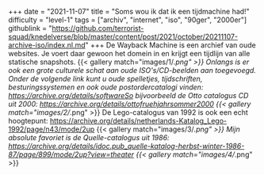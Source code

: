+++
date = "2021-11-07"
title = "Soms wou ik dat ik een tijdmachine had!"
difficulty = "level-1"
tags = ["archiv", "internet", "iso", "90ger", "2000er"]
githublink = "https://github.com/terrorist-squad/knedelverse/blob/master/content/post/2021/october/20211107-archive-iso/index.nl.md"
+++
De Wayback Machine is een archief van oude websites. Je voert daar gewoon het domein in en krijgt een tijdlijn van alle statische snapshots.
{{< gallery match="images/1/*.png" >}}
Onlangs is er ook een grote culturele schat aan oude ISO's/CD-beelden aan toegevoegd. Onder de volgende link kunt u oude spelletjes, tijdschriften, besturingssystemen en ook oude postordercatalogi vinden: https://archive.org/details/softwareSo bijvoorbeeld de Otto catalogus CD uit 2000: https://archive.org/details/ottofruehjahrsommer2000
{{< gallery match="images/2/*.png" >}}
De Lego-catalogus van 1992 is ook een echt hoogtepunt: https://archive.org/details/netherlands-Katalog_Lego-1992/page/n43/mode/2up
{{< gallery match="images/3/*.png" >}}
Mijn absolute favoriet is de Quelle-catalogus uit 1986: https://archive.org/details/idoc.pub_quelle-katalog-herbst-winter-1986-87/page/899/mode/2up?view=theater
{{< gallery match="images/4/*.png" >}}